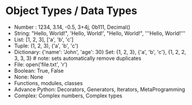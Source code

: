 # Object Types / Data Types

- Number : 1234,  3.14, -0.5, 3+4j, 0b111, Decimal()
- String:  "Hello, World!", 'Hello, World!', "Hello, World!", '''Hello, World!'''
- List:   [1, 2, 3], ['a', 'b', 'c']
- Tuple:   (1, 2, 3), ('a', 'b', 'c')
- Dictionary:   {'name': 'John', 'age': 30}
Set: {1, 2, 3}, {'a', 'b', 'c'}, {1, 2, 2, 3, 3, 3} # note: sets automatically remove duplicates
- File:    open('file.txt', 'r')
- Boolean:    True, False
- None:     None
- Functions, modules, classes
- Advance Python: Decorators, Generators, Iterators, MetaProgramming
-  Complex: Complex numbers, Complex types
